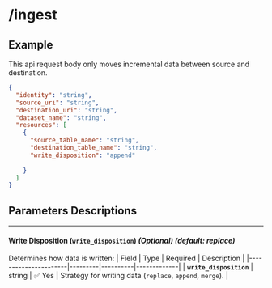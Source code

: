 # /ingest



## Example
This api request body only moves incremental data between source and destination.
```json
{
  "identity": "string",
  "source_uri": "string",
  "destination_uri": "string",
  "dataset_name": "string",
  "resources": [
    {
      "source_table_name": "string",
      "destination_table_name": "string",
      "write_disposition": "append"
      
    }
  ]
}
```

## Parameters Descriptions


---

#### **Write Disposition (`write_disposition`)** *(Optional)* *(default: replace)*
Determines how data is written:
| Field                | Type    | Required | Description |
|----------------------|---------|----------|-------------|
| **`write_disposition`** | string | ✅ Yes  | Strategy for writing data (`replace`, `append`, `merge`). |
